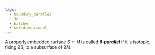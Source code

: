 ```yaml
---
tags:
  - boundary_parallel
  - 3d
  - hatcher
  - Low-dimensional
---
```

A properly embedded surface $S \subset M$ is called ***$\partial$-parallel*** if it is isotopic, fixing $\partial S$, to a subsurface of $\partial M$. 